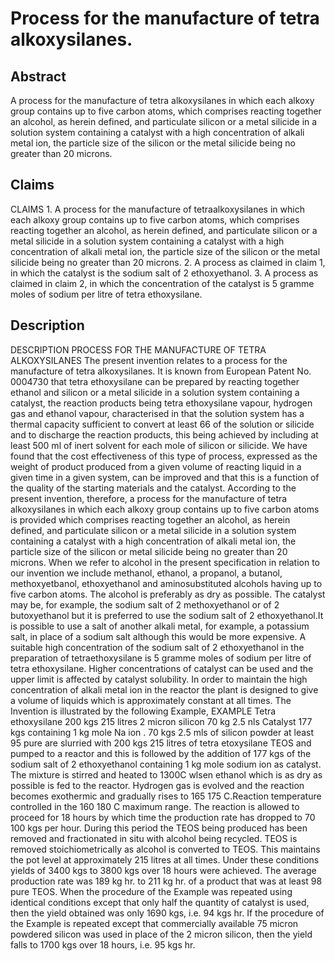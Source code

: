 # Process for the manufacture of tetra alkoxysilanes.

## Abstract
A process for the manufacture of tetra alkoxysilanes in which each alkoxy group contains up to five carbon atoms, which comprises reacting together an alcohol, as herein defined, and particulate silicon or a metal silicide in a solution system containing a catalyst with a high concentration of alkali metal ion, the particle size of the silicon or the metal silicide being no greater than 20 microns.

## Claims
CLAIMS 1. A process for the manufacture of tetraalkoxysilanes in which each alkoxy group contains up to five carbon atoms, which comprises reacting together an alcohol, as herein defined, and particulate silicon or a metal silicide in a solution system containing a catalyst with a high concentration of alkali metal ion, the particle size of the silicon or the metal silicide being no greater than 20 microns. 2. A process as claimed in claim 1, in which the catalyst is the sodium salt of 2 ethoxyethanol. 3. A process as claimed in claim 2, in which the concentration of the catalyst is 5 gramme moles of sodium per litre of tetra ethoxysilane.

## Description
DESCRIPTION PROCESS FOR THE MANUFACTURE OF TETRA ALKOXYSILANES The present invention relates to a process for the manufacture of tetra alkoxysilanes. It is known from European Patent No. 0004730 that tetra ethoxysilane can be prepared by reacting together ethanol and silicon or a metal silicide in a solution system containing a catalyst, the reaction products being tetra ethoxysilane vapour, hydrogen gas and ethanol vapour, characterised in that the solution system has a thermal capacity sufficient to convert at least 66 of the solution or silicide and to discharge the reaction products, this being achieved by including at least 500 ml of inert solvent for each mole of silicon or silicide. We have found that the cost effectiveness of this type of process, expressed as the weight of product produced from a given volume of reacting liquid in a given time in a given system, can be improved and that this is a function of the quality of the starting materials and the catalyst. According to the present invention, therefore, a process for the manufacture of tetra alkoxysilanes in which each alkoxy group contains up to five carbon atoms is provided which comprises reacting together an alcohol, as herein defined, and particulate silicon or a metal silicide in a solution system containing a catalyst with a high concentration of alkali metal ion, the particle size of the silicon or metal silicide being no greater than 20 microns. When we refer to alcohol in the present specification in relation to our invention we include methanol, ethanol, a propanol, a butanol, methoxyetbanol, ethoxyethanol and aminosubstituted alcohols having up to five carbon atoms. The alcohol is preferably as dry as possible. The catalyst may be, for example, the sodium salt of 2 methoxyethanol or of 2 butoxyethanol but it is preferred to use the sodium salt of 2 ethoxyethanol.It is possible to use a salt of another alkali metal, for example, a potassium salt, in place of a sodium salt although this would be more expensive. A suitable high concentration of the sodium salt of 2 ethoxyethanol in the preparation of tetraethoxysilane is 5 gramme moles of sodium per litre of tetra ethoxysilane. Higher concentrations of catalyst can be used and the upper limit is affected by catalyst solubility. In order to maintain the high concentration of alkali metal ion in the reactor the plant is designed to give a volume of liquids which is approximately constant at all times. The Invention is illustrated by the following Example, EXAMPLE Tetra ethoxysilane 200 kgs 215 litres 2 micron silicon 70 kg 2.5 nls Catalyst 177 kgs containing 1 kg mole Na ion . 70 kgs 2.5 mls of silicon powder at least 95 pure are slurried with 200 kgs 215 litres of tetra etoxysilane TEOS and pumped to a reactor and this is followed by the addition of 177 kgs of the sodium salt of 2 ethoxyethanol containing 1 kg mole sodium ion as catalyst. The mixture is stirred and heated to 1300C wlsen ethanol which is as dry as possible is fed to the reactor. Hydrogen gas is evolved and the reaction becomes exothermic and gradually rises to 165 175 C.Reaction temperature controlled in the 160 180 C maximum range. The reaction is allowed to proceed for 18 hours by which time the production rate has dropped to 70 100 kgs per hour. During this period the TEOS being produced has been removed and fractionated in situ with alcohol being recycled. TEOS is removed stoichiometrically as alcohol is converted to TEOS. This maintains the pot level at approximately 215 litres at all times. Under these conditions yields of 3400 kgs to 3800 kgs over 18 hours were achieved. The average production rate was 189 kg hr. to 211 kg hr. of a product that was at least 98 pure TEOS. When the procedure of the Example was repeated using identical conditions except that only half the quantity of catalyst is used, then the yield obtained was only 1690 kgs, i.e. 94 kgs hr. If the procedure of the Example is repeated except that commercially available 75 micron powdered silicon was used in place of the 2 micron silicon, then the yield falls to 1700 kgs over 18 hours, i.e. 95 kgs hr.